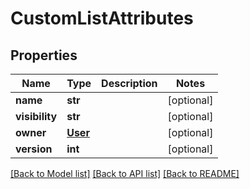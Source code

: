 # CustomListAttributes

## Properties
Name | Type | Description | Notes
------------ | ------------- | ------------- | -------------
**name** | **str** |  | [optional] 
**visibility** | **str** |  | [optional] 
**owner** | [**User**](User.md) |  | [optional] 
**version** | **int** |  | [optional] 

[[Back to Model list]](../README.md#documentation-for-models) [[Back to API list]](../README.md#documentation-for-api-endpoints) [[Back to README]](../README.md)

